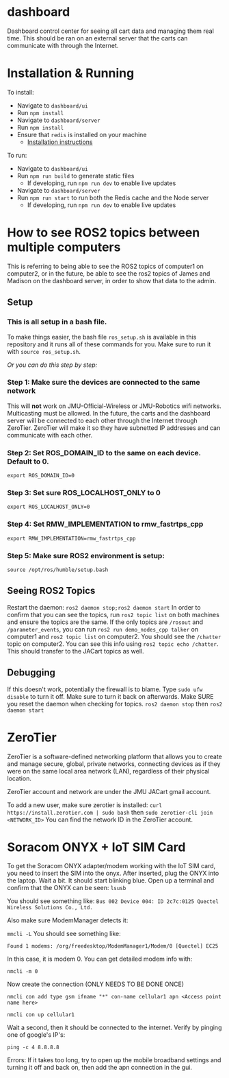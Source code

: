 # dashboard
Dashboard control center for seeing all cart data and managing them real time. This should be ran on an external server that the carts can communicate with through the Internet.

# Installation & Running

To install:

- Navigate to `dashboard/ui`
- Run `npm install`
- Navigate to `dashboard/server`
- Run `npm install`
- Ensure that `redis` is installed on your machine
  - [Installation instructions](https://redis.io/docs/latest/operate/oss_and_stack/install/install-redis/)

To run:

- Navigate to `dashboard/ui`
- Run `npm run build` to generate static files
  - If developing, run `npm run dev` to enable live updates
- Navigate to `dashboard/server`
- Run `npm run start` to run both the Redis cache and the Node server
  - If developing, run `npm run dev` to enable live updates

# How to see ROS2 topics between multiple computers
This is referring to being able to see the ROS2 topics of computer1 on computer2, or in the future, be able to see the ros2 topics of James and Madison on the dashboard server, in order to show that data to the admin.

## Setup
### This is all setup in a bash file.
To make things easier, the bash file `ros_setup.sh` is available in this repository and it runs all of these commands for you.
Make sure to run it with `source ros_setup.sh`.

_Or you can do this step by step:_

### Step 1: Make sure the devices are connected to the same network
This will **not** work on JMU-Official-Wireless or JMU-Robotics wifi networks. Multicasting must be allowed. In the future, the carts and the dashboard server will be connected to each other through the Internet through ZeroTier. ZeroTier will make it so they have subnetted IP addresses and can communicate with each other.

### Step 2: Set ROS_DOMAIN_ID to the same on each device. Default to 0.
`export ROS_DOMAIN_ID=0`

### Step 3: Set sure ROS_LOCALHOST_ONLY to 0
`export ROS_LOCALHOST_ONLY=0`

### Step 4: Set RMW_IMPLEMENTATION to rmw_fastrtps_cpp
`export RMW_IMPLEMENTATION=rmw_fastrtps_cpp`

### Step 5: Make sure ROS2 environment is setup:
`source /opt/ros/humble/setup.bash`

## Seeing ROS2 Topics
Restart the daemon:
`ros2 daemon stop;ros2 daemon start`
In order to confirm that you can see the topics, run `ros2 topic list` on both machines and ensure the topics are the same. If the only topics are `/rosout` and  `/parameter_events`, you can run `ros2 run demo_nodes_cpp talker` on computer1 and `ros2 topic list` on computer2. You should see the `/chatter` topic on computer2. You can see this info using `ros2 topic echo /chatter`. This should transfer to the JACart topics as well.

## Debugging
If this doesn't work, potentially the firewall is to blame. Type `sudo ufw disable` to turn it off. Make sure to turn it back on afterwards.
Make SURE you reset the daemon when checking for topics. `ros2 daemon stop` then `ros2 daemon start`

# ZeroTier

ZeroTier is a software-defined networking platform that allows you to create and manage secure, global, private networks, connecting devices as if they were on the same local area network (LAN), regardless of their physical location.

ZeroTier account and network are under the JMU JACart gmail account.

To add a new user, make sure zerotier is installed:
`curl https://install.zerotier.com | sudo bash`
then `sudo zerotier-cli join <NETWORK_ID>`
You can find the network ID in the ZeroTier account.

# Soracom ONYX + IoT SIM Card
To get the Soracom ONYX adapter/modem working with the IoT SIM card, you need to insert the SIM into the onyx. After inserted, plug the ONYX into the laptop. Wait a bit. It should start blinking blue. Open up a terminal and confirm that the ONYX can be seen:
`lsusb`

You should see something like:
`Bus 002 Device 004: ID 2c7c:0125 Quectel Wireless Solutions Co., Ltd.`

Also make sure ModemManager detects it:

`mmcli -L`
You should see something like:

`Found 1 modems:
  /org/freedesktop/ModemManager1/Modem/0 [Quectel] EC25`

In this case, it is modem 0.
You can get detailed modem info with:

`nmcli -m 0`

Now create the connection (ONLY NEEDS TO BE DONE ONCE)

`nmcli con add type gsm ifname "*" con-name cellular1 apn <Access point name here>`

`nmcli con up cellular1`

Wait a second, then it should be connected to the internet.
Verify by pinging one of google's IP's:

`ping -c 4 8.8.8.8`


Errors:
If it takes too long, try to open up the mobile broadband settings and turning it off and back on, then add the apn connection in the gui.
